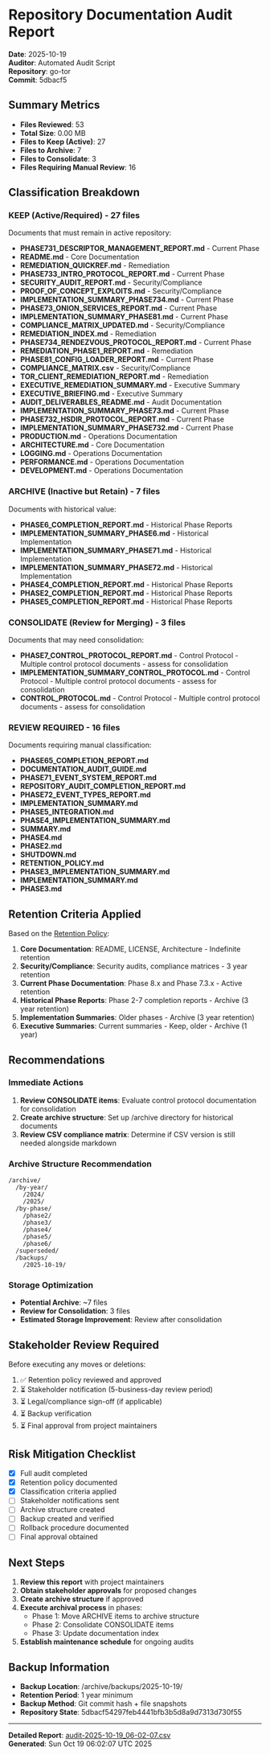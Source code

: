 # Repository Documentation Audit Report

**Date**: 2025-10-19  
**Auditor**: Automated Audit Script  
**Repository**: go-tor  
**Commit**: 5dbacf5

## Summary Metrics

- **Files Reviewed**: 53
- **Total Size**: 0.00 MB
- **Files to Keep (Active)**: 27
- **Files to Archive**: 7
- **Files to Consolidate**: 3
- **Files Requiring Manual Review**: 16

## Classification Breakdown

### KEEP (Active/Required) - 27 files
Documents that must remain in active repository:
- **PHASE731_DESCRIPTOR_MANAGEMENT_REPORT.md** - Current Phase
- **README.md** - Core Documentation
- **REMEDIATION_QUICKREF.md** - Remediation
- **PHASE733_INTRO_PROTOCOL_REPORT.md** - Current Phase
- **SECURITY_AUDIT_REPORT.md** - Security/Compliance
- **PROOF_OF_CONCEPT_EXPLOITS.md** - Security/Compliance
- **IMPLEMENTATION_SUMMARY_PHASE734.md** - Current Phase
- **PHASE73_ONION_SERVICES_REPORT.md** - Current Phase
- **IMPLEMENTATION_SUMMARY_PHASE81.md** - Current Phase
- **COMPLIANCE_MATRIX_UPDATED.md** - Security/Compliance
- **REMEDIATION_INDEX.md** - Remediation
- **PHASE734_RENDEZVOUS_PROTOCOL_REPORT.md** - Current Phase
- **REMEDIATION_PHASE1_REPORT.md** - Remediation
- **PHASE81_CONFIG_LOADER_REPORT.md** - Current Phase
- **COMPLIANCE_MATRIX.csv** - Security/Compliance
- **TOR_CLIENT_REMEDIATION_REPORT.md** - Remediation
- **EXECUTIVE_REMEDIATION_SUMMARY.md** - Executive Summary
- **EXECUTIVE_BRIEFING.md** - Executive Summary
- **AUDIT_DELIVERABLES_README.md** - Audit Documentation
- **IMPLEMENTATION_SUMMARY_PHASE73.md** - Current Phase
- **PHASE732_HSDIR_PROTOCOL_REPORT.md** - Current Phase
- **IMPLEMENTATION_SUMMARY_PHASE732.md** - Current Phase
- **PRODUCTION.md** - Operations Documentation
- **ARCHITECTURE.md** - Core Documentation
- **LOGGING.md** - Operations Documentation
- **PERFORMANCE.md** - Operations Documentation
- **DEVELOPMENT.md** - Operations Documentation

### ARCHIVE (Inactive but Retain) - 7 files
Documents with historical value:
- **PHASE6_COMPLETION_REPORT.md** - Historical Phase Reports
- **IMPLEMENTATION_SUMMARY_PHASE6.md** - Historical Implementation
- **IMPLEMENTATION_SUMMARY_PHASE71.md** - Historical Implementation
- **IMPLEMENTATION_SUMMARY_PHASE72.md** - Historical Implementation
- **PHASE4_COMPLETION_REPORT.md** - Historical Phase Reports
- **PHASE2_COMPLETION_REPORT.md** - Historical Phase Reports
- **PHASE5_COMPLETION_REPORT.md** - Historical Phase Reports

### CONSOLIDATE (Review for Merging) - 3 files
Documents that may need consolidation:
- **PHASE7_CONTROL_PROTOCOL_REPORT.md** - Control Protocol - Multiple control protocol documents - assess for consolidation
- **IMPLEMENTATION_SUMMARY_CONTROL_PROTOCOL.md** - Control Protocol - Multiple control protocol documents - assess for consolidation
- **CONTROL_PROTOCOL.md** - Control Protocol - Multiple control protocol documents - assess for consolidation

### REVIEW REQUIRED - 16 files
Documents requiring manual classification:
- **PHASE65_COMPLETION_REPORT.md**
- **DOCUMENTATION_AUDIT_GUIDE.md**
- **PHASE71_EVENT_SYSTEM_REPORT.md**
- **REPOSITORY_AUDIT_COMPLETION_REPORT.md**
- **PHASE72_EVENT_TYPES_REPORT.md**
- **IMPLEMENTATION_SUMMARY.md**
- **PHASE5_INTEGRATION.md**
- **PHASE4_IMPLEMENTATION_SUMMARY.md**
- **SUMMARY.md**
- **PHASE4.md**
- **PHASE2.md**
- **SHUTDOWN.md**
- **RETENTION_POLICY.md**
- **PHASE3_IMPLEMENTATION_SUMMARY.md**
- **IMPLEMENTATION_SUMMARY.md**
- **PHASE3.md**

## Retention Criteria Applied

Based on the [Retention Policy](../docs/RETENTION_POLICY.md):

1. **Core Documentation**: README, LICENSE, Architecture - Indefinite retention
2. **Security/Compliance**: Security audits, compliance matrices - 3 year retention
3. **Current Phase Documentation**: Phase 8.x and Phase 7.3.x - Active retention
4. **Historical Phase Reports**: Phase 2-7 completion reports - Archive (3 year retention)
5. **Implementation Summaries**: Older phases - Archive (3 year retention)
6. **Executive Summaries**: Current summaries - Keep, older - Archive (1 year)

## Recommendations

### Immediate Actions
1. **Review CONSOLIDATE items**: Evaluate control protocol documentation for consolidation
2. **Create archive structure**: Set up /archive directory for historical documents
3. **Review CSV compliance matrix**: Determine if CSV version is still needed alongside markdown

### Archive Structure Recommendation
```
/archive/
  /by-year/
    /2024/
    /2025/
  /by-phase/
    /phase2/
    /phase3/
    /phase4/
    /phase5/
    /phase6/
  /superseded/
  /backups/
    /2025-10-19/
```

### Storage Optimization
- **Potential Archive**: ~7 files
- **Review for Consolidation**: 3 files
- **Estimated Storage Improvement**: Review after consolidation

## Stakeholder Review Required

Before executing any moves or deletions:
1. ✅ Retention policy reviewed and approved
2. ⏳ Stakeholder notification (5-business-day review period)
3. ⏳ Legal/compliance sign-off (if applicable)
4. ⏳ Backup verification
5. ⏳ Final approval from project maintainers

## Risk Mitigation Checklist

- [x] Full audit completed
- [x] Retention policy documented
- [x] Classification criteria applied
- [ ] Stakeholder notifications sent
- [ ] Archive structure created
- [ ] Backup created and verified
- [ ] Rollback procedure documented
- [ ] Final approval obtained

## Next Steps

1. **Review this report** with project maintainers
2. **Obtain stakeholder approvals** for proposed changes
3. **Create archive structure** if approved
4. **Execute archival process** in phases:
   - Phase 1: Move ARCHIVE items to archive structure
   - Phase 2: Consolidate CONSOLIDATE items
   - Phase 3: Update documentation index
5. **Establish maintenance schedule** for ongoing audits

## Backup Information

- **Backup Location**: /archive/backups/2025-10-19/
- **Retention Period**: 1 year minimum
- **Backup Method**: Git commit hash + file snapshots
- **Repository State**: 5dbacf54297feb4441bfb3b5d8a9d7313d730f55

---

**Detailed Report**: [audit-2025-10-19_06-02-07.csv](./audit-2025-10-19_06-02-07.csv)  
**Generated**: Sun Oct 19 06:02:07 UTC 2025
